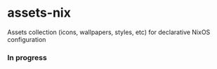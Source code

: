 # assets-nix
Assets collection (icons, wallpapers, styles, etc) for declarative NixOS configuration

### In progress
